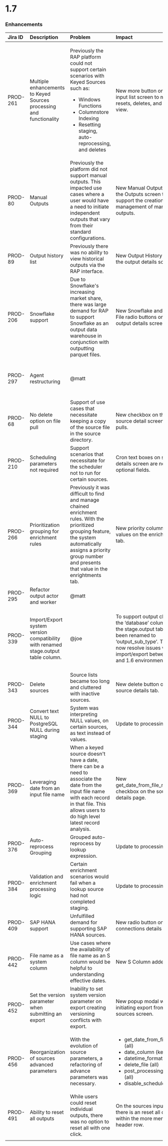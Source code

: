 # 1.7

### Enhancements

<table>
  <thead>
    <tr>
      <th style="text-align:left">Jira ID</th>
      <th style="text-align:left">Description</th>
      <th style="text-align:left">Problem</th>
      <th style="text-align:left">Impact</th>
      <th style="text-align:left">Risks</th>
    </tr>
  </thead>
  <tbody>
    <tr>
      <td style="text-align:left">PROD-261</td>
      <td style="text-align:left">Multiple enhancements to Keyed Sources processing and functionality</td>
      <td
      style="text-align:left">
        <p>Previously the RAP platform could not support certain scenarios with Keyed
          Sources such as:</p>
        <ul>
          <li>Windows Functions</li>
          <li>Columnstore Indexing</li>
          <li>Resetting staging, auto-reprocessing, and deletes</li>
        </ul>
        </td>
        <td style="text-align:left">New more button on the input list screen to manage resets, deletes, and
          data view.</td>
        <td style="text-align:left">High - Users will need to understand how to reset and build keyed sources
          following these new patterns</td>
    </tr>
    <tr>
      <td style="text-align:left">PROD-80</td>
      <td style="text-align:left">Manual Outputs</td>
      <td style="text-align:left">Previously the platform did not support manual outputs. This impacted
        use cases where a user would have a need to initiate independent outputs
        that vary from their standard configurations.</td>
      <td style="text-align:left">
        <p>New Manual Output tab on the Outputs screen to support the creation and
          management of manual outputs.</p>
        <p></p>
      </td>
      <td style="text-align:left">Medium - This is a feature outside of automated processing, but could
        affect existing output loads if configured incorrectly</td>
    </tr>
    <tr>
      <td style="text-align:left">PROD-89</td>
      <td style="text-align:left">Output history list</td>
      <td style="text-align:left">Previously there was no ability to view historical outputs via the RAP
        interface.</td>
      <td style="text-align:left">New Output History tab on the output details screen.</td>
      <td style="text-align:left">Limited/None - Exposed data that was already in the platform</td>
    </tr>
    <tr>
      <td style="text-align:left">PROD-206</td>
      <td style="text-align:left">Snowflake support</td>
      <td style="text-align:left">Due to Snowflake&apos;s increasing market share, there was large demand
        for RAP to support Snowflake as an output data warehouse in conjunction
        with outputting parquet files.</td>
      <td style="text-align:left">New Snowflake and Parquet File radio buttons on the output details screen.</td>
      <td
      style="text-align:left">Limited/None - New functionality</td>
    </tr>
    <tr>
      <td style="text-align:left">PROD-297</td>
      <td style="text-align:left">Agent restructuring</td>
      <td style="text-align:left">@matt</td>
      <td style="text-align:left"></td>
      <td style="text-align:left">Medium - Requires an uninstall and new install for the updated Windows
        MSI</td>
    </tr>
    <tr>
      <td style="text-align:left">PROD-68</td>
      <td style="text-align:left">No delete option on file pull</td>
      <td style="text-align:left">Support of use cases that necessitate keeping a copy of the source file
        in the source directory.</td>
      <td style="text-align:left">New checkbox on the source detail screen for file pulls.</td>
      <td style="text-align:left">Limited/None - New functionality</td>
    </tr>
    <tr>
      <td style="text-align:left">PROD-210</td>
      <td style="text-align:left">Scheduling parameters not required</td>
      <td style="text-align:left">Support scenarios that necessitate for the scheduler not to run for certain
        sources.</td>
      <td style="text-align:left">Cron text boxes on source details screen are now optional fields.</td>
      <td
      style="text-align:left">Limited/None - Making schedules not mandatory</td>
    </tr>
    <tr>
      <td style="text-align:left">PROD-266</td>
      <td style="text-align:left">Prioritization grouping for enrichment rules</td>
      <td style="text-align:left">Previously it was difficult to find and manage chained enrichment rules.
        With the prioritized grouping feature, the system automatically assigns
        a priority group number and presents that value in the enrightments tab.</td>
      <td
      style="text-align:left">New priority column and values on the enrichments tab.</td>
        <td style="text-align:left">Limited/None - Exposed data that was already in the platform</td>
    </tr>
    <tr>
      <td style="text-align:left">PROD-295</td>
      <td style="text-align:left">Refactor output actor and worker</td>
      <td style="text-align:left">@matt</td>
      <td style="text-align:left"></td>
      <td style="text-align:left">Low - Code organization updates</td>
    </tr>
    <tr>
      <td style="text-align:left">PROD-339</td>
      <td style="text-align:left">Import/Export system version compatibility with renamed stage.output table
        column.</td>
      <td style="text-align:left">@joe</td>
      <td style="text-align:left">To support output changes, the &#x2018;database&#x2019; column on the
        stage.output table has been renamed to &#x2018;output_sub_type&#x2019;.
        This will now resolve issues with import/export between 1.7 and 1.6 environments.</td>
      <td
      style="text-align:left">Low - Stems from some code organization updates, only affects import/export
        for these particular releases</td>
    </tr>
    <tr>
      <td style="text-align:left">PROD-343</td>
      <td style="text-align:left">Delete sources</td>
      <td style="text-align:left">Source lists became too long and cluttered with inactive sources.</td>
      <td
      style="text-align:left">New delete button on source details tab.</td>
        <td style="text-align:left">Limited/None - New functionality</td>
    </tr>
    <tr>
      <td style="text-align:left">PROD-344</td>
      <td style="text-align:left">Convert text NULL to PostgreSQL NULL during staging</td>
      <td style="text-align:left">System was interpreting NULL values, on certain sources, as text instead
        of values.</td>
      <td style="text-align:left">Update to processing.</td>
      <td style="text-align:left">Limited/None - New functionality</td>
    </tr>
    <tr>
      <td style="text-align:left">PROD-369</td>
      <td style="text-align:left">Leveraging date from an input file name</td>
      <td style="text-align:left">When a keyed source doesn&apos;t have a date, there can be a need to associate
        the date from the input file name with each record in that file. This allows
        users to do high level latest record analysis.</td>
      <td style="text-align:left">New get_date_from_file_name checkbox on the source details page.</td>
      <td
      style="text-align:left">Limited/None - New functionaltiy</td>
    </tr>
    <tr>
      <td style="text-align:left">PROD-376</td>
      <td style="text-align:left">Auto-reprocess Grouping</td>
      <td style="text-align:left">Grouped auto-reprocess by lookup expression.</td>
      <td style="text-align:left">Update to processing.</td>
      <td style="text-align:left">Medium - Processing changes</td>
    </tr>
    <tr>
      <td style="text-align:left">PROD-384</td>
      <td style="text-align:left">Validation and enrichment processing logic</td>
      <td style="text-align:left">Certain enrichment scenarios would fail when a lookup source had not completed
        staging.</td>
      <td style="text-align:left">Update to processing.</td>
      <td style="text-align:left">Low - Preventing failure scenarios</td>
    </tr>
    <tr>
      <td style="text-align:left">PROD-409</td>
      <td style="text-align:left">SAP HANA support</td>
      <td style="text-align:left">Unfulfilled demand for supporting SAP HANA sources.</td>
      <td style="text-align:left">New radio button on the connections details screen.</td>
      <td style="text-align:left">Limited/None - New functionality</td>
    </tr>
    <tr>
      <td style="text-align:left">PROD-442</td>
      <td style="text-align:left">File name as a system column</td>
      <td style="text-align:left">Use cases where the availability of file name as an S column would be
        helpful to understanding effective dates.</td>
      <td style="text-align:left">New S Column added.</td>
      <td style="text-align:left">Limited/None - Exposed data that was already in the platform</td>
    </tr>
    <tr>
      <td style="text-align:left">PROD-452</td>
      <td style="text-align:left">Set the version parameter when submitting an export</td>
      <td style="text-align:left">Inability to set system version parameter on export creating versioning
        conflicts with export.</td>
      <td style="text-align:left">New popup modal when initiating export from sources screen.</td>
      <td style="text-align:left">Limited/None - New functionality</td>
    </tr>
    <tr>
      <td style="text-align:left">PROD-456</td>
      <td style="text-align:left">Reorganization of sources advanced parameters</td>
      <td style="text-align:left">With the evolution of source parameters, a refactoring of advance parameters
        was necessary.</td>
      <td style="text-align:left">
        <p></p>
        <ul>
          <li>get_date_from_file_name (all)</li>
          <li>date_column (key)</li>
          <li>datetime_format (key)</li>
          <li>delete_file (all)</li>
          <li>post_processing_folder (all)</li>
          <li>disable_schedule (all)</li>
        </ul>
      </td>
      <td style="text-align:left">Limited/None - Cosmetic reorganization</td>
    </tr>
    <tr>
      <td style="text-align:left">PROD-491</td>
      <td style="text-align:left">Ability to reset all outputs</td>
      <td style="text-align:left">While users could reset individual outputs, there was no option to reset
        all with one click.</td>
      <td style="text-align:left">On the sources inputs tab there is an reset all option within the more
        menu on the header row.</td>
      <td style="text-align:left">Limited/None - Quality of life upgrade</td>
    </tr>
    <tr>
      <td style="text-align:left"></td>
      <td style="text-align:left"></td>
      <td style="text-align:left"></td>
      <td style="text-align:left"></td>
      <td style="text-align:left"></td>
    </tr>
  </tbody>
</table>

